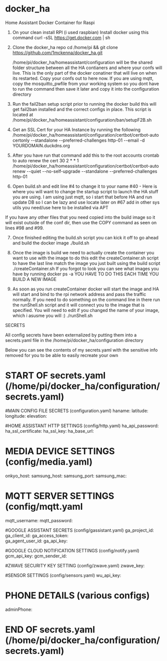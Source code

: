 # docker_ha
Home Assistant Docker Container for Raspi

1. On your clean install RPI (i used raspbian) 
   Install docker using this command
	curl -sSL https://get.docker.com | sh
2. Clone the docker_ha repo
   cd /home/pi && git clone https://github.com/1mckenna/docker_ha.git

   /home/pi/docker_ha/homeassistant/configuration will be the shared folder structure between all the HA contianers and where your confs will live. This is the only part of the docker conatiner that will live on when its restarted. Copy your confs out to here now. If you are using mqtt, copy the mosquitto_pwfile from your working system so you dont have to run the command then save it later and copy it into the configuration directory

3. Run the fail2ban setup script prior to running the docker build this will get fail2ban installed and the correct configs in place.
   This script is located at /home/pi/docker_ha/homeassistant/configuration/ban/setupF2B.sh

4. Get an SSL Cert for your HA Instance by running the following  
   /home/pi/docker_ha/homeassistant/configuration/certbot/certbot-auto certonly --standalone --preferred-challenges http-01 --email <email address> -d YOURDOMAIN.duckdns.org

5. After you have run that command add this to the root accounts crontab to auto renew the cert
   30 2 * * 1 /home/pi/docker_ha/homeassistant/configuration/certbot/certbot-auto renew --quiet --no-self-upgrade --standalone --preferred-challenges http-01

6. Open build.sh and edit line 
	#4 to change it to your name
	#40 - Here is where you will want to change the startup script to launch the HA stuff you are using. I am using just mqtt, so i start that before HA and run update DB so I can be lazy and use locate later on
	#67 add in other sys utils you need/use here to be installed via APT

If you have any other files that you need copied into the build image so it will exist outside of the conf dir, then use the COPY command as seen on lines #98 and #99.   
       
7. Once finished editing the build.sh script you can kick it off to go ahead and build the docker image
	./build.sh

8. Once the image is build we need to actually create the container you want to use with the image to do this edit the createContainer.sh script to have the last line match the image you just built using the build script
	./createContainer.sh
   If you forgot to look you can see what images you have by running 
	docker ps -a
   YOU HAVE TO DO THIS EACH TIME YOU BUILD A NEW IMAGE

9. As soon as you run createContainer docker will start the image and HA will start and bind to the rpi network address and pass the traffic normally. If you need to do something on the command line in there run the runShell.sh script and it will connect you to the image that is specified. You will need to edit if you changed the name of your image, which i asusme you will :)
	./runShell.sh


SECRETS

All config secrets have been externalized by putting them into a secrets.yaml file in the /home/pi/docker_ha/configuration directory

Below you can see the contents of my secrets.yaml with the sensitive info removed for you to be able to easily recreate your own

# START OF secrets.yaml (/home/pi/docker_ha/configuration/secrets.yaml)

#MAIN CONFIG FILE SECRETS (configuration.yaml)
haname:
latitude:
longitude:
elevation:

#HOME ASSISTANT HTTP SETTINGS (config/http.yaml)
ha_api_password: 
ha_ssl_certificate:
ha_ssl_key: 
ha_base_url:

# MEDIA DEVICE SETTINGS (config/media.yaml)
onkyo_host:
samsung_host:
samsung_port:
samsung_mac:

# MQTT SERVER SETTINGS (config/mqtt.yaml
mqtt_username: 
mqtt_password: 

#GOOGLE ASSISTANT SECRETS (config/gassistant.yaml)
ga_project_id:
ga_client_id: 
ga_access_token:  
ga_agent_user_id:
ga_api_key:

#GOOGLE CLOUD NOTIFICATION SETTINGS (config/notify.yaml)
gcm_api_key:
gcm_sender_id: 

#ZWAVE SECURITY KEY SETTING (config/zwave.yaml)
zwave_key:

#SENSOR SETTINGS (config/sensors.yaml)
wu_api_key:

# PHONE DETAILS (various configs)
adminPhone: 
# END OF secrets.yaml (/home/pi/docker_ha/configuration/secrets.yaml)
